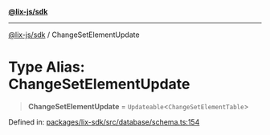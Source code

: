 [**@lix-js/sdk**](../README.md)

***

[@lix-js/sdk](../globals.md) / ChangeSetElementUpdate

# Type Alias: ChangeSetElementUpdate

> **ChangeSetElementUpdate** = `Updateable`\<`ChangeSetElementTable`\>

Defined in: [packages/lix-sdk/src/database/schema.ts:154](https://github.com/opral/monorepo/blob/f4435d280cb682cf73d4f843d615781e28b8d0ec/packages/lix-sdk/src/database/schema.ts#L154)

